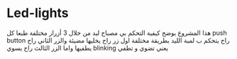 # Led-lights
هذا المشروع يوضح كيفية التحكم بي مصباح ليد من خلال 3 أزرار مختلفة
طبعا كل push button راح يتحكم ب لمبة الليد بطريقة مختلفة اول زر راح يخليها مضيئة والزر الثاني راح يطفيها 
واما الزر الثالث راح يسوي blinking يعني تضوي و تطفي 
